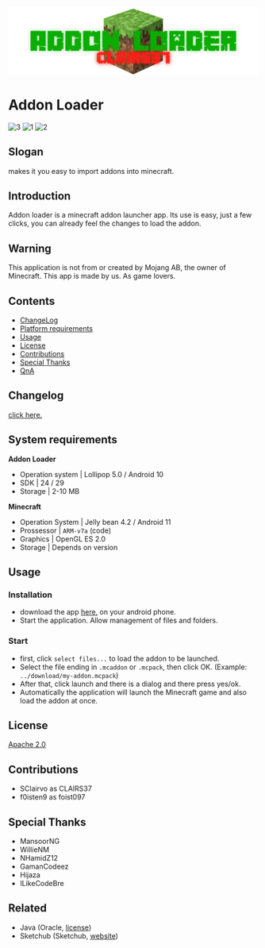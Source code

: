 ![header](https://github.com/SClairvo/Addon-Loader/blob/main/header.png)
# Addon Loader
![3](https://img.shields.io/amo/rating/dustman?logo=google%20play)
![1](https://img.shields.io/github/repo-size/SClairvo/Addon-Loader?color=brightblue&label=repo%20size&logo=github)
![2](https://img.shields.io/hexpm/l/plug?color=yellow&logo=apache)

## Slogan
makes it you easy to import addons into minecraft.

## Introduction
Addon loader is a minecraft addon launcher app. Its use is easy, just a few clicks, you can already feel the changes to load the addon.

## Warning
This application is not from or created by Mojang AB, the owner of Minecraft. This app is made by us. As game lovers.

## Contents
- [ChangeLog](#Changelog)
- [Platform requirements](#Platform-requirements)
- [Usage](#Usage)
- [License](#License)
- [Contributions](#Contributions)
- [Special Thanks](#Special-Thanks)
- [QnA](./qnapage.md)

## Changelog
[click here.](./changelog.md)

## System requirements
**Addon Loader**
- Operation system | Lollipop 5.0 / Android 10
- SDK | 24 / 29
- Storage | 2-10 MB

**Minecraft**
- Operation System | Jelly bean 4.2 / Android 11
- Prossessor | `ARM-v7a` (code)
- Graphics | OpenGL ES 2.0
- Storage | Depends on version

## Usage

### Installation
- download the app [here,](web) on your android phone.
- Start the application. Allow management of files and folders.

### Start
- first, click `select files...` to load the addon to be launched.
- Select the file ending in `.mcaddon` or `.mcpack`, then click OK. (Example: `../download/my-addon.mcpack`)
- After that, click launch and there is a dialog and there press yes/ok.
- Automatically the application will launch the Minecraft game and also load the addon at once.

## License
[Apache 2.0](./LICENSE)

## Contributions
- SClairvo as CLAIRS37
- f0isten9 as foist097

## Special Thanks
- MansoorNG
- WillieNM
- NHamidZ12
- GamanCodeez
- Hijaza
- ILikeCodeBre

## Related
- Java (Oracle, [license](https://www.oracle.com/downloads/licenses/no-fee-license.html))
- Sketchub (Sketchub, [website](https://sketchub.in))


